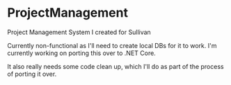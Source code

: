 # ProjectManagement
Project Management System I created for Sullivan

Currently non-functional as I'll need to create local DBs for it to work. I'm currently working on porting this over to .NET Core.

It also really needs some code clean up, which I'll do as part of the process of porting it over.
